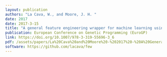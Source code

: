 ```yaml
---
layout: publication
authors: "La Cava, W., and Moore, J. H. "
date: 2017
date: 2017-3-15
title: "A general feature engineering wrapper for machine learning using ϵ-lexicase survival"
publication: European Conference on Genetic Programming (EuroGP)
link: https://doi.org/10.1007/978-3-319-55696-3_6
pdf: /assets/papers/La%20Cava%20and%20Moore%20-%202017%20-%20A%20General%20Feature%20Engineering%20Wrapper%20for%20Machine%20.pdf
software: https://github.com/lacava/few
---
```

